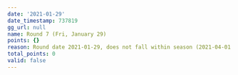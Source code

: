 ```yaml
---
date: '2021-01-29'
date_timestamp: 737819
gg_url: null
name: Round 7 (Fri, January 29)
points: {}
reason: Round date 2021-01-29, does not fall within season (2021-04-01 to 2021-10-01)
total_points: 0
valid: false
---
```

